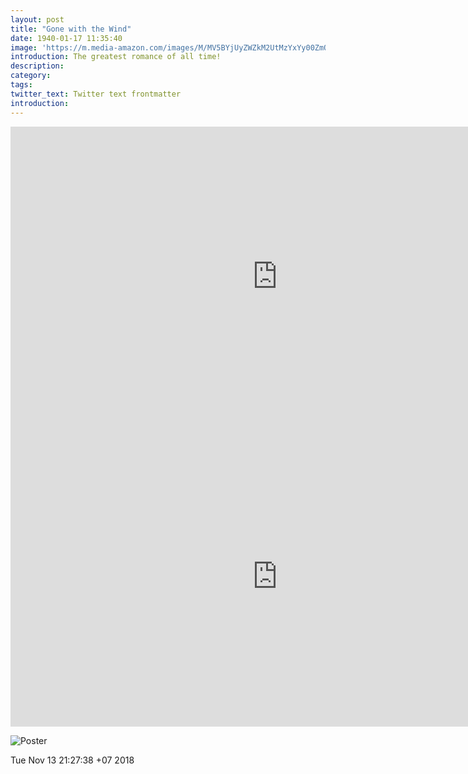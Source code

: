 ```yaml
---
layout: post
title: "Gone with the Wind"
date: 1940-01-17 11:35:40
image: 'https://m.media-amazon.com/images/M/MV5BYjUyZWZkM2UtMzYxYy00ZmQ3LWFmZTQtOGE2YjBkNjA3YWZlXkEyXkFqcGdeQXVyNzkwMjQ5NzM@.jpg'
introduction: The greatest romance of all time!
description:
category:
tags:
twitter_text: Twitter text frontmatter
introduction:
---
```

<iframe width="853" height="480" src="https://www.youtube.com/embed/WvXya1E1PSg" frameborder="0" allow="accelerometer; autoplay; encrypted-media; gyroscope; picture-in-picture" allowfullscreen></iframe>

<iframe width="853" height="480" src="https://www.youtube.com/embed/IFMvLgthlrg" frameborder="0" allow="accelerometer; autoplay; encrypted-media; gyroscope; picture-in-picture" allowfullscreen></iframe>

![Poster](https://res.cloudinary.com/sdees-reallife/image/upload/v1541672765/gone-with-wind.jpg)

Tue Nov 13 21:27:38 +07 2018
